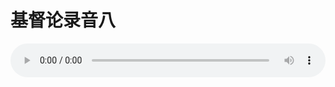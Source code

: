# 基督论录音八

<audio style="width: 100%;" preload="false" controls controlslist="nodownload"><source src="//file.simai.life/audio/mp3/old/27399.mp3" type="audio/mpeg">Your browser does not support the audio element.</audio>


